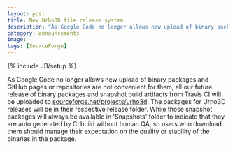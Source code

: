 ```yaml
---
layout: post
title: New Urho3D file release system
description: "As Google Code no longer allows new upload of binary packages and GitHub pages or repositories are not convenient for them, all our future release of binary packages and snapshot build artifacts from Travis CI will be uploaded to https://sourceforge.net/projects/urho3d/."
category: announcements
image:
tags: [SourceForge]
---
```

{% include JB/setup %}

As Google Code no longer allows new upload of binary packages and GitHub pages or repositories are not convenient for them, all our future release of binary packages and snapshot build artifacts from Travis CI will be uploaded to [sourceforge.net/projects/urho3d](https://sourceforge.net/projects/urho3d/). The packages for Urho3D releases will be in their respective release folder. While those snapshot packages will always be available in 'Snapshots' folder to indicate that they are auto generated by CI build without human QA, so users who download them should manage their expectation on the quality or stability of the binaries in the package.
